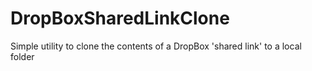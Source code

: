 # DropBoxSharedLinkClone
Simple utility to clone the contents of a DropBox 'shared link' to a local folder

